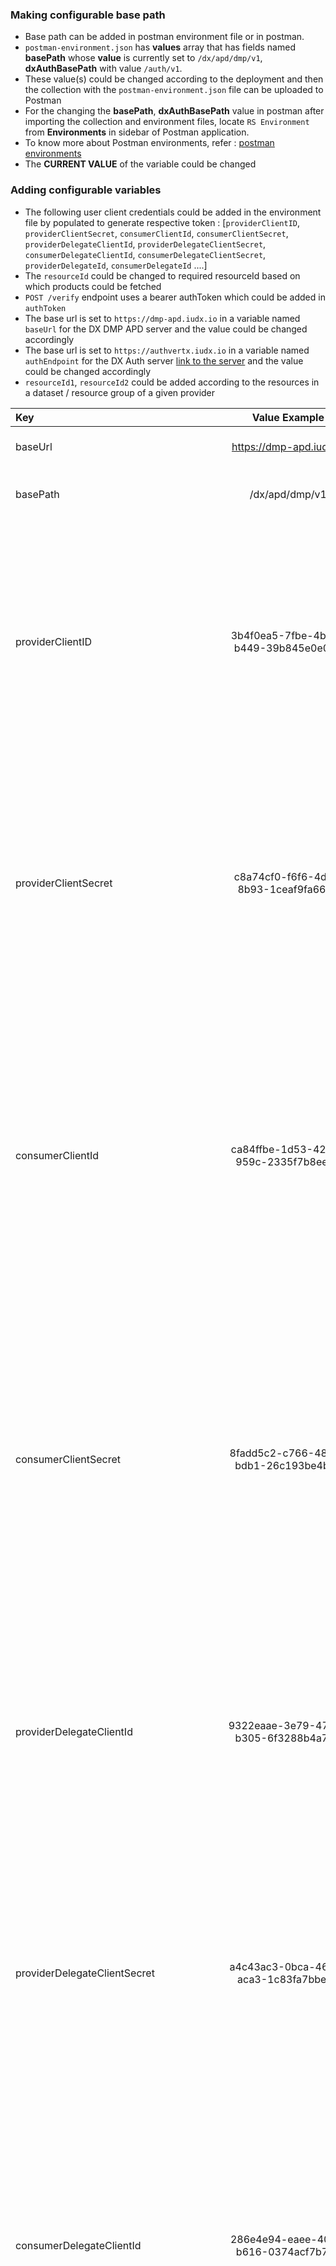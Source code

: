 ### Making configurable base path
- Base path can be added in postman environment file or in postman.
- `postman-environment.json` has **values** array that has fields named **basePath** whose **value** is currently set to `/dx/apd/dmp/v1`, **dxAuthBasePath** with value `/auth/v1`.
- These value(s) could be changed according to the deployment and then the collection with the `postman-environment.json` file can be uploaded to Postman
- For the changing the **basePath**, **dxAuthBasePath** value in postman after importing the collection and environment files, locate `RS Environment` from **Environments** in sidebar of Postman application.
- To know more about Postman environments, refer : [postman environments](https://learning.postman.com/docs/sending-requests/managing-environments/)
- The **CURRENT VALUE** of the variable could be changed

### Adding configurable variables
- The following user client credentials could be added in the environment file
by populated to generate respective token : [`providerClientID`, `providerClientSecret`, `consumerClientId`,
`consumerClientSecret`, `providerDelegateClientId`, `providerDelegateClientSecret`, 
`consumerDelegateClientId`, `consumerDelegateClientSecret`, `providerDelegateId`,
`consumerDelegateId` ....]
- The `resourceId` could be changed to required resourceId based on which products could be fetched 
- `POST /verify` endpoint uses a bearer authToken which could be added in `authToken`
- The base url is set to `https://dmp-apd.iudx.io` in a variable named `baseUrl` for the DX DMP APD server and the value could be changed accordingly
- The base url is set to `https://authvertx.iudx.io` in a variable named `authEndpoint` for the DX Auth server [link to the server](https://github.com/datakaveri/iudx-aaa-server) and the value could be changed accordingly
- `resourceId1`, `resourceId2` could be added according to the resources in a dataset / resource group of a given provider



| Key                                     |                            Value Example                            | Description                                                                                                                                                                                                                                                |
|:----------------------------------------|:-------------------------------------------------------------------:|:-----------------------------------------------------------------------------------------------------------------------------------------------------------------------------------------------------------------------------------------------------------|
| baseUrl                                 |                       https://dmp-apd.iudx.io                       | URL of DX DMP-APD Server                                                                                                                                                                                                                                   |
| basePath                                |                           /dx/apd/dmp/v1                            | Configurable base path of DX DMP-APD Server                                                                                                                                                                                                                |
| providerClientID                        |                3b4f0ea5-7fbe-4b93-b449-39b845e0e042                 | - Keycloak generated client ID of the provider that is generated after registration with DX platform as a provider<br/>  - To get the token for CRUD on product, product variants and linked accounts                                                      |
| providerClientSecret                    |                c8a74cf0-f6f6-4dfe-8b93-1ceaf9fa6614                 | - Keycloak generated client secret of the provider that is generated after registration with DX platform as a provider<br/>  - To get the token for CRUD on product, product variants and linked accounts                                                  |
| consumerClientId                        |                ca84ffbe-1d53-4268-959c-2335f7b8ee09                 | - Keycloak generated client ID of the provider that is generated after registration with DX platform as a consumer <br/>  - To get the token for creating order, verifying payment, fetching policy, product, product variant, resources, provider         |
| consumerClientSecret                    |                8fadd5c2-c766-4837-bdb1-26c193be4b2c                 | - Keycloak generated client secret of the provider that is generated after registration with DX platform as a consumer <br/>  - To get the token for creating order, verifying payment, fetching policy, product, product variant, resources, provider     |
| providerDelegateClientId                |                9322eaae-3e79-4729-b305-6f3288b4a779                 | - Keycloak generated client ID of the delegate that is generated after the DX provider registers the user as delegate<br/>  - To get the token for CRUD on product, product variants and linked accounts                                                   |
| providerDelegateClientSecret            |                a4c43ac3-0bca-46a2-aca3-1c83fa7bbe3d                 | - Keycloak generated client secret of the delegate that is generated after the DX provider registers the user as delegate<br/>  - To get the token for CRUD on product, product variants and linked accounts                                               |
| consumerDelegateClientId                |                286e4e94-eaee-40af-b616-0374acf7b7c5                 | - Keycloak generated client ID of the delegate that is generated after the DX consumer registers the user as delegate  <br/>  - To get the token for creating order, verifying payment, fetching policy, product, product variant, resources, provider     |
| consumerDelegateClientSecret            |                0ef3f322-427b-4303-90a3-f4f999acb916                 | - Keycloak generated client secret of the delegate that is generated after the DX consumer registers the user as delegate  <br/>  - To get the token for creating order, verifying payment, fetching policy, product, product variant, resources, provider |
| providerDelegateId                      |                5b8e6ada-f409-4e12-9648-cdf6963f4066                 | - Keycloak generated delegation ID of the provider delegate <br/>  - To get the token for CRUD on product, product variants and linked accounts                                                                                                            |
| consumerDelegateId                      |                3e3c2983-0604-447a-aaa4-af4c78d1cc8a                 | - Keycloak generated delegation ID of the consumer delegate <br/>  - To get the token for creating order, verifying payment, fetching policy, product, product variant, resources, provider                                                                |
| dxAuthBasePath                          |                              /auth/v1                               | Configurable DX Auth base path                                                                                                                                                                                                                             |
| providerRole                            |                              provider                               | User role to generate auth token                                                                                                                                                                                                                           |
| consumerRole                            |                              consumer                               | User role to generate auth token                                                                                                                                                                                                                           |
| delegateRole                            |                              delegate                               | User role to generate auth token                                                                                                                                                                                                                           |                                                                                                                                                                                                                                                                                                 
| authEndpoint                            |                     https://authvertx.iudx.io/                      | Respective DX Auth URL                                                                                                                                                                                                                                     |
| isIntegrationTestsBeingRunInDevPipeline |                                false                                | Set to be true if the integration test is being run in the Development environment's Jenkins pipeline which will disable all the assertion tests for API like verify policy                                                                                |
| productIdForPurchase                    | urn:datakaveri.org:b2c27f3f-2524-4a84-816e-91f9ab23f837:testProduct | Product ID for listing failed purchase. Product ID mentioned here needs to have  purchase done against it from DMP UI                                                                                                                                      |
| orderIfForVerifyPayment                 |                          order_abcefgh1234                          | Order ID generated by Razorpay for payment verification                                                                                                                                                                                                    |
| paymentIdForVerifyPayment               |                        pay_abcdefgh1234sfgjk                        | Payment ID generated by Razorpay for payment verification                                                                                                                                                                                                  |
| signaureForVerifyPayment                |                d8a74cf0-f6f6-5dfe-8b93-1ceaf9fa6614                 | Payment Signature generated by Razorpay for payment verification                                                                                                                                                                                           |
| isIntegrationTestsBeingRunInPipeline    |                                false                                | Set to be true if the integration tests are being run the CI pipeline. It will disable the assertion tests for Create Linked account, Update linked account API                                                                                            |
| resourceId                              |                e9b84cf0-f6f6-4dfe-8b93-1ceaf0fa6645                 | Resource item based on which the GET APIs could be filtered                                                                                                                                                                                                |
| itemIdForToken                          |                             rs.iudx.io                              | Item ID to generate provider, consumer, delegate token                                                                                                                                                                                                     |
| forbiddenConsumerDelegationId           |                t9b84cf0-f6t6-6yfe-8b93-1acef78fa6645                | Delegate ID to generate consumer delegate token that can be used to generate forbidden response in Check policy API                                                                                                                                        |
| forbiddenProviderDelegationId           |                m0b94cf1-f6k6-5ofe-8b93-1acef78fa8942                | Delegate ID to generate provider delegate token that can be used to generate forbidden response                                                                                                                                                            |
| rsUrlForForbiddenResponse               |                            something.com                            | Resource Server URL as item ID value to generate provider delegate token that can be used to generate forbidden response                                                                                                                                   |
| rsForForbiddenConsumer                  |                            something.com                            | Resource Server URL as item ID value to generate consumer delegate token that can be used to generate forbidden response                                                                                                                                   |
| notRegisteredProviderClientId           |                3589c451-eae4-46e3-8454-8062f36c5ddb                 | Client ID of the provider who has not registered themselves on DX DMP APD Server by creating a linked account. The token generated from using the client ID is used to get 404 Not Found response from GET linked account API                              |
| notRegisteredProviderClientSecret       |                34df99cf-2d65-47c9-98dc-fbe98ee6a56e                 | Client Secret of the provider who has not registered themselves on DX DMP APD Server by creating a linked account. The token generated from using the client secret is used to get 404 Not Found response from GET linked account API                      |
| pvIdForPolicyExistence                  |                cdb55acf-2ec7-4478-a52f-6f9016006d5f                 | Product variant ID based on which existence of policy is checked                                                                                                                                                                                           |
| pvIdForNoPolicy                         |                03099df6-93f1-4d6f-a57c-aab725f5c79d                 | Product variant ID to generate empty response in check policies API based on absence of any policy                                                                                                                                                         |
| pvForExpiredPolicy                      |                f6770cff-be0c-4d22-9cef-364799b0af77                 | Product variant ID to generate empty response in check policies API based on expired policy                                                                                                                                                                |
| providerId                              |                0b77e215-8bd0-4d4d-9f30-4f3e76744cc1                 | Provider ID based on which resources could be list for a consumer. Provider ID could be fetched from list providers APIs                                                                                                                                   |


